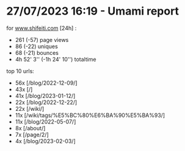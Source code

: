# 27/07/2023 16:19 - Umami report
for www.shifeiti.com [24h] :

 - 261 (-57) page views
 - 86 (-22) uniques
 - 68 (-21) bounces
 - 4h 52' 3'' (-1h 24' 10'') totaltime


top 10 urls:
 - 56x [/blog/2022-12-09/]
 - 43x [/]
 - 41x [/blog/2023-01-12/]
 - 22x [/blog/2022-12-22/]
 - 22x [/wiki/]
 - 11x [/wiki/tags/%E5%BC%80%E6%BA%90%E5%BA%93/]
 - 11x [/blog/2022-05-07/]
 - 8x [/about/]
 - 7x [/page/2/]
 - 4x [/blog/2023-02-03/]


